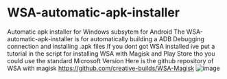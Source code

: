 # WSA-automatic-apk-installer
Automatic apk installer for Windows subsytem for Android
The WSA-automatic-apk-installer is for automatically building a ADB Debugging connection and installing .apk files
If you dont got WSA installed ive put a tutorial in the script for installing WSA with Magisk and Play Store tho you could use the standard Microsoft Version
Here is the github repository of WSA with magisk https://github.com/creative-builds/WSA-Magisk
![image](https://user-images.githubusercontent.com/72359748/226613325-49f3fada-696b-49f9-9a46-4deaa2ff80df.png)
